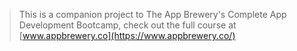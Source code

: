 
>This is a companion project to The App Brewery's Complete App Development Bootcamp, check out the full course at [www.appbrewery.co](https://www.appbrewery.co/)

